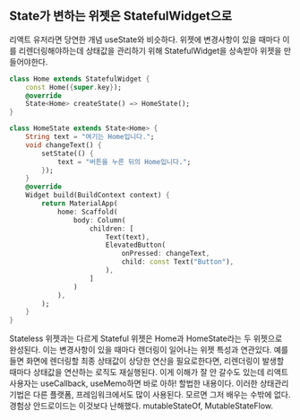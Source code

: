 ## State가 변하는 위젯은 StatefulWidget으로
리액트 유저라면 당연한 개념 useState와 비슷하다. 위젯에 변경사항이 있을 때마다 이를 리렌더링해야하는데 상태값을 관리하기 위해 StatefulWidget을 상속받아 위젯을 만들어야한다.

```dart
class Home extends StatefulWidget {
	const Home({super.key});
	@override
	State<Home> createState() => HomeState();
}

class HomeState extends State<Home> {
	String text = "여기는 Home입니다.";
	void changeText() {
		setState(() {
			text = "버튼을 누른 뒤의 Home입니다.";
		});
	}
	@override
	Widget build(BuildContext context) {
		return MaterialApp(
			home: Scaffold(
				body: Column(
					children: [
						Text(text),
						ElevatedButton(
							onPressed: changeText,
							child: const Text("Button"),
						),
					]
				)
			),
		);
	}
}
```

Stateless 위젯과는 다르게 Stateful 위젯은 Home과 HomeState라는 두 위젯으로 완성된다. 이는 변경사항이 있을 때마다 렌더링이 일어나는 위젯 특성과 연관있다. 예를 들면 화면에 렌더링할 최종 상태값이 상당한 연산을 필요로한다면, 리렌더링이 발생할 때마다 상태값을 연산하는 로직도 재실행된다. 이게 이해가 잘 안 갈수도 있는데 리액트 사용자는 useCallback, useMemo하면 바로 아하! 할법한 내용이다. 이러한 상태관리 기법은 다른 플랫폼, 프레임워크에서도 많이 사용된다. 모르면 그저 배우는 수밖에 없다. 경험상 안드로이드는 이것보다 난해했다. mutableStateOf, MutableStateFlow.